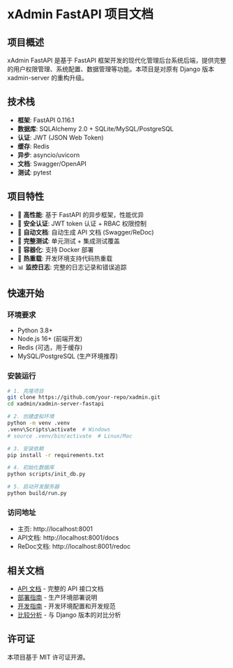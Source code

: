 # xAdmin FastAPI 项目文档

## 项目概述

xAdmin FastAPI 是基于 FastAPI 框架开发的现代化管理后台系统后端，提供完整的用户权限管理、系统配置、数据管理等功能。本项目是对原有 Django 版本 xadmin-server 的重构升级。

## 技术栈

- **框架**: FastAPI 0.116.1
- **数据库**: SQLAlchemy 2.0 + SQLite/MySQL/PostgreSQL
- **认证**: JWT (JSON Web Token)
- **缓存**: Redis
- **异步**: asyncio/uvicorn
- **文档**: Swagger/OpenAPI
- **测试**: pytest

## 项目特性

- 🚀 **高性能**: 基于 FastAPI 的异步框架，性能优异
- 🔐 **安全认证**: JWT token 认证 + RBAC 权限控制
- 📖 **自动文档**: 自动生成 API 文档 (Swagger/ReDoc)
- 🧪 **完整测试**: 单元测试 + 集成测试覆盖
- 🐳 **容器化**: 支持 Docker 部署
- 🔄 **热重载**: 开发环境支持代码热重载
- 📊 **监控日志**: 完整的日志记录和错误追踪

## 快速开始

### 环境要求
- Python 3.8+
- Node.js 16+ (前端开发)
- Redis (可选，用于缓存)
- MySQL/PostgreSQL (生产环境推荐)

### 安装运行
```bash
# 1. 克隆项目
git clone https://github.com/your-repo/xadmin.git
cd xadmin/xadmin-server-fastapi

# 2. 创建虚拟环境
python -m venv .venv
.venv\Scripts\activate  # Windows
# source .venv/bin/activate  # Linux/Mac

# 3. 安装依赖
pip install -r requirements.txt

# 4. 初始化数据库
python scripts/init_db.py

# 5. 启动开发服务器
python build/run.py
```

### 访问地址
- 主页: http://localhost:8001
- API文档: http://localhost:8001/docs
- ReDoc文档: http://localhost:8001/redoc

## 相关文档

- [API 文档](./api-reference.md) - 完整的 API 接口文档
- [部署指南](./deployment.md) - 生产环境部署说明
- [开发指南](./development.md) - 开发环境配置和开发规范
- [比较分析](./COMPARISON.md) - 与 Django 版本的对比分析

## 许可证

本项目基于 MIT 许可证开源。